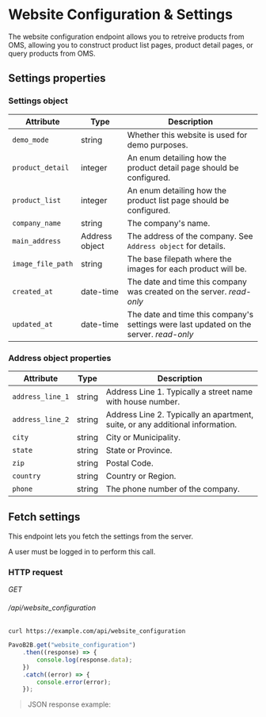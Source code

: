 # Website Configuration & Settings

The website configuration endpoint allows you to retreive products from OMS, allowing you to construct product list pages, product detail pages, or query products from OMS.

## Settings properties

### Settings object

| Attribute         | Type           | Description                                                                                                          |
| ----------------- | -------------- | -------------------------------------------------------------------------------------------------------------------- |
| `demo_mode`       | string         | Whether this website is used for demo purposes.                                                                      |
| `product_detail`  | integer        | An enum detailing how the product detail page should be configured.                                                  |
| `product_list`    | integer        | An enum detailing how the product list page should be configured.                                                    |
| `company_name`    | string         | The company's name.                                                                                                  |
| `main_address`    | Address object | The address of the company. See `Address object` for details.                                                        |
| `image_file_path` | string         | The base filepath where the images for each product will be.                                                         |
| `created_at`      | date-time      | The date and time this company was created on the server. <i class="label label-info">read-only</i>                  |
| `updated_at`      | date-time      | The date and time this company's settings were last updated on the server. <i class="label label-info">read-only</i> |

### Address object properties

| Attribute        | Type   | Description                                                                   |
| ---------------- | ------ | ----------------------------------------------------------------------------- |
| `address_line_1` | string | Address Line 1. Typically a street name with house number.                    |
| `address_line_2` | string | Address Line 2. Typically an apartment, suite, or any additional information. |
| `city`           | string | City or Municipality.                                                         |
| `state`          | string | State or Province.                                                            |
| `zip`            | string | Postal Code.                                                                  |
| `country`        | string | Country or Region.                                                            |
| `phone`          | string | The phone number of the company.                                              |

## Fetch settings

This endpoint lets you fetch the settings from the server.

<aside class="warning">
A user must be logged in to perform this call.
</aside>

### HTTP request

<div class="api-endpoint">
    <div class="endpoint-data">
        <i class="label label-post">GET</i>
        <h6>/api/website_configuration</h6>
    </div>
</div>

```shell
curl https://example.com/api/website_configuration
```

```javascript
PavoB2B.get("website_configuration")
    .then((response) => {
        console.log(response.data);
    })
    .catch((error) => {
        console.error(error);
    });
```

>JSON response example:

```json
